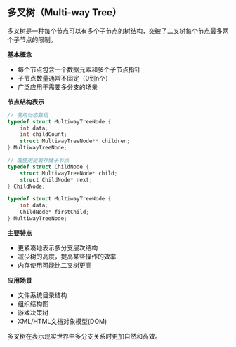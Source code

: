 ## 多叉树（Multi-way Tree）

多叉树是一种每个节点可以有多个子节点的树结构，突破了二叉树每个节点最多两个子节点的限制。

**基本概念**
- 每个节点包含一个数据元素和多个子节点指针
- 子节点数量通常不固定（0到n个）
- 广泛应用于需要多分支的场景

**节点结构表示**
```c
// 使用动态数组
typedef struct MultiwayTreeNode {
    int data;
    int childCount;
    struct MultiwayTreeNode** children;
} MultiwayTreeNode;

// 或使用链表存储子节点
typedef struct ChildNode {
    struct MultiwayTreeNode* child;
    struct ChildNode* next;
} ChildNode;

typedef struct MultiwayTreeNode {
    int data;
    ChildNode* firstChild;
} MultiwayTreeNode;
```

**主要特点**
- 更紧凑地表示多分支层次结构
- 减少树的高度，提高某些操作的效率
- 内存使用可能比二叉树更高

**应用场景**
- 文件系统目录结构
- 组织结构图
- 游戏决策树
- XML/HTML文档对象模型(DOM)

多叉树在表示现实世界中多分支关系时更加自然和高效。